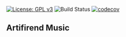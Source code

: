 [![License: GPL v3](https://img.shields.io/badge/License-GPLv3-blue.svg)](https://github.com/jifer-dev/artifirend-music-backend/blob/master/LICENSE.md)
![Build Status](https://github.com/jifer-dev/artifirend-music-backend/actions/workflows/CD.yml/badge.svg)
[![codecov](https://codecov.io/gh/jifer-dev/artifirend-music-backend/branch/master/graph/badge.svg?token=YNISDH3C2M)](https://codecov.io/gh/jifer-dev/artifirend-music-backend)
## Artifirend Music
